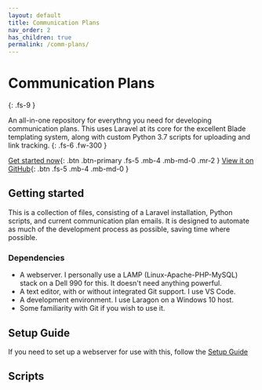 ```yaml
---
layout: default
title: Communication Plans
nav_order: 2
has_children: true
permalink: /comm-plans/
---
```


# Communication Plans
{: .fs-9 }

An all-in-one repository for everythng you need for developing communication plans. This uses Laravel at its core for the excellent Blade templating system, along with custom Python 3.7 scripts for uploading and link tracking.
{: .fs-6 .fw-300 }

[Get started now](#getting-started){: .btn .btn-primary .fs-5 .mb-4 .mb-md-0 .mr-2 } [View it on GitHub](https://github.com/js2506/slate){: .btn .fs-5 .mb-4 .mb-md-0 }

## Getting started
This is a collection of files, consisting of a Laravel installation, Python scripts, and current communication plan emails. It is designed to automate as much of the development process as possible, saving time where possible.

### Dependencies

* A webserver. I personally use a LAMP (Linux-Apache-PHP-MySQL) stack on a Dell 990 for this. It doesn't need anything powerful.
* A text editor, with or without integrated Git support. I use VS Code.
* A development environment. I use Laragon on a Windows 10 host.
* Some familiarity with Git if you wish to use it.

## Setup Guide
If you need to set up a webserver for use with this, follow the [Setup Guide](/docs/comm-plans/setup)

## Scripts
